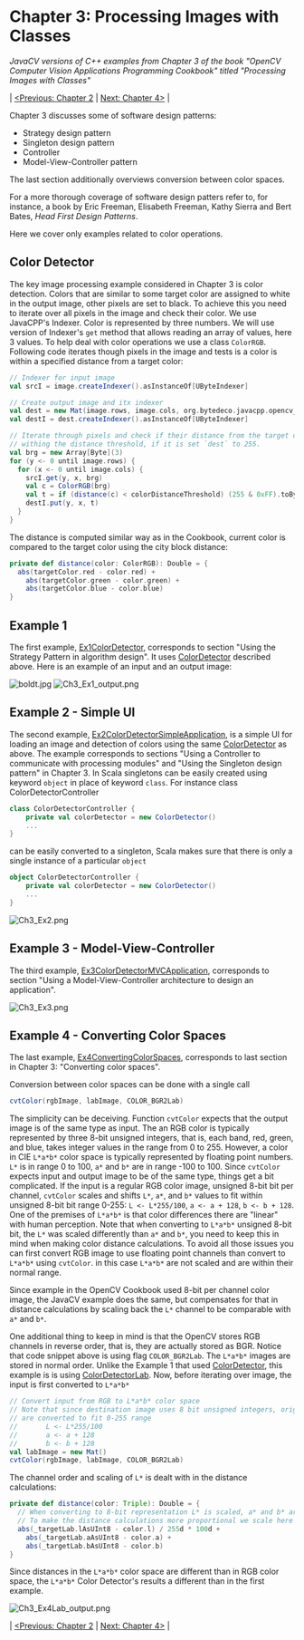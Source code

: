 Chapter 3: Processing Images with Classes
=========================================

*JavaCV versions of C++ examples from Chapter 3 of the book "OpenCV Computer Vision Applications Programming Cookbook" titled "Processing Images with Classes"*

| [<Previous: Chapter 2](/OpenCV_Cookbook/src/main/scala/opencv_cookbook/chapter02) | [Next: Chapter 4>](/OpenCV_Cookbook/src/main/scala/opencv_cookbook/chapter04) |


Chapter 3 discusses some of software design patterns:
 * Strategy design pattern
 * Singleton design pattern
 * Controller
 * Model-View-Controller pattern
 
The last section additionally overviews conversion between color spaces.  

For a more thorough coverage of software design patters refer to, for instance, a book by Eric Freeman, Elisabeth Freeman, Kathy Sierra and Bert Bates, *Head First Design Patterns*.

Here we cover only examples related to color operations.

Color Detector
-------------

The key image processing example considered in Chapter 3 is color detection. Colors that are similar to some target color are assigned to white in the output image, other pixels are set to black. To achieve this you need to iterate over all pixels in the image and check their color. We use JavaCPP's Indexer. Color is represented by three numbers. We will use version of Indexer's `get` method that allows reading an array of values, here 3 values. To help deal with color operations we use a class `ColorRGB`. Following code iterates though pixels in the image and tests is a color is within a specified distance from a target color:  

``` scala
// Indexer for input image
val srcI = image.createIndexer().asInstanceOf[UByteIndexer]

// Create output image and itx indexer
val dest = new Mat(image.rows, image.cols, org.bytedeco.javacpp.opencv_core.CV_8U)
val destI = dest.createIndexer().asInstanceOf[UByteIndexer]

// Iterate through pixels and check if their distance from the target color is
// withing the distance threshold, if it is set `dest` to 255.
val brg = new Array[Byte](3)
for (y <- 0 until image.rows) {
  for (x <- 0 until image.cols) {
    srcI.get(y, x, brg)
    val c = ColorRGB(brg)
    val t = if (distance(c) < colorDistanceThreshold) (255 & 0xFF).toByte else 0.toByte
    destI.put(y, x, t)
  }
}    
```

The distance is computed similar way as in the Cookbook, current color is compared to the target color using the city block distance:
``` scala
private def distance(color: ColorRGB): Double = {
  abs(targetColor.red - color.red) + 
    abs(targetColor.green - color.green) + 
    abs(targetColor.blue - color.blue)
}    
```

Example 1
---------

The first example, [Ex1ColorDetector](Ex1ColorDetector.scala), corresponds to section "Using the Strategy Pattern in algorithm design". It uses [ColorDetector](ColorDetector.scala) described above. Here is an example of an input and an output image: 

![boldt.jpg](http://bytedeco.org/javacv-examples/images/OpenCV_Cookbook/boldt.jpg)
![Ch3_Ex1_output.png](http://bytedeco.org/javacv-examples/images/OpenCV_Cookbook/Ch3_Ex1_output.png)

Example 2 - Simple UI
---------------------

The second example, [Ex2ColorDetectorSimpleApplication](Ex2ColorDetectorSimpleApplication.scala), is a simple UI for loading an image and detection of colors using the same [ColorDetector](ColorDetector.scala) as above. The example corresponds to sections "Using a Controller to communicate with processing modules" and "Using the Singleton design pattern" in Chapter 3. In Scala singletons can be easily created using keyword `object` in place of keyword `class`. For instance class ColorDetectorController
``` scala
class ColorDetectorController {
    private val colorDetector = new ColorDetector()
    ...
}
```
can be easily converted to a singleton, Scala makes sure that there is only a single instance of a particular `object`
``` scala
object ColorDetectorController {
    private val colorDetector = new ColorDetector()
    ...
}
```
![Ch3_Ex2.png](http://bytedeco.org/javacv-examples/images/OpenCV_Cookbook/Ch3_Ex2.png)

Example 3 - Model-View-Controller
---------------------------------

The third example, [Ex3ColorDetectorMVCApplication](Ex3ColorDetectorMVCApplication.scala), corresponds to section "Using a Model-View-Controller architecture to design an application". 

![Ch3_Ex3.png](http://bytedeco.org/javacv-examples/images/OpenCV_Cookbook/Ch3_Ex3.png)

Example 4 - Converting Color Spaces
-----------------------------------

The last example, [Ex4ConvertingColorSpaces](Ex4ConvertingColorSpaces.scala), corresponds to last section in Chapter 3: "Converting color spaces". 

Conversion between color spaces can be done with a single call 

``` scala
cvtColor(rgbImage, labImage, COLOR_BGR2Lab)
```

The simplicity can be deceiving. Function `cvtColor` expects that the output image is of the same type as input. The an RGB color is typically represented by three 8-bit unsigned integers, that is, each band, red, green, and blue, takes integer values in the range from 0 to 255. However, a color in CIE `L*a*b*` color space is typically represented by floating point numbers. `L*` is in range 0 to 100, `a*` and `b*` are in range -100 to 100. Since `cvtColor` expects input and output image to be of the same type, things get a bit complicated. If the input is a regular RGB color image, unsigned 8-bit bit per channel, `cvtColor` scales and shifts `L*`, `a*`, and `b*` values to fit within unsigned 8-bit bit range 0-255: `L <- L*255/100`,  `a <- a + 128`, `b <- b + 128`. One of the premises of `L*a*b*` is that color differences there are "linear" with human perception. Note that when converting to `L*a*b*` unsigned 8-bit bit, the `L*` was scaled differently than `a*` and `b*`, you need to keep this in mind when making color distance calculations. To avoid all those issues you can first convert RGB image to use floating point channels than convert to `L*a*b*` using `cvtColor`. in this case `L*a*b*` are not scaled and are within their normal range.

Since example in the OpenCV Cookbook used 8-bit per channel color image, the JavaCV example does the same, but compensates for that in distance calculations by scaling back the `L*` channel to be comparable with `a*` and `b*`. 

One additional thing to keep in mind is that the OpenCV stores RGB channels in reverse order, that is, they are actually stored as BGR. Notice that code snippet above is using flag `COLOR_BGR2Lab`. The `L*a*b*` images are stored in normal order. Unlike the Example 1 that used [ColorDetector](ColorDetector.scala), this example is is using [ColorDetectorLab](ColorDetectorLab.scala). Now, before iterating over image, the input is first converted to `L*a*b*`

``` scala
// Convert input from RGB to L*a*b* color space
// Note that since destination image uses 8 bit unsigned integers, original L*a*b* values
// are converted to fit 0-255 range
//       L <- L*255/100
//       a <- a + 128
//       b <- b + 128
val labImage = new Mat()
cvtColor(rgbImage, labImage, COLOR_BGR2Lab)
```

The channel order and scaling of `L*` is dealt with in the distance calculations:

``` scala
private def distance(color: Triple): Double = {
  // When converting to 8-bit representation L* is scaled, a* and b* are only shifted.
  // To make the distance calculations more proportional we scale here L* difference back.
  abs(_targetLab.lAsUInt8 - color.l) / 255d * 100d +
    abs(_targetLab.aAsUInt8 - color.a) +
    abs(_targetLab.bAsUInt8 - color.b)
}    
``` 

Since distances in the `L*a*b*` color space are different than in RGB color space, the `L*a*b*` Color Detector's results a different than in the first example.

![Ch3_Ex4Lab_output.png](http://bytedeco.org/javacv-examples/images/OpenCV_Cookbook/Ch3_Ex4Lab_output.png)

| [<Previous: Chapter 2](/OpenCV_Cookbook/src/main/scala/opencv_cookbook/chapter02) | [Next: Chapter 4>](/OpenCV_Cookbook/src/main/scala/opencv_cookbook/chapter04) |

